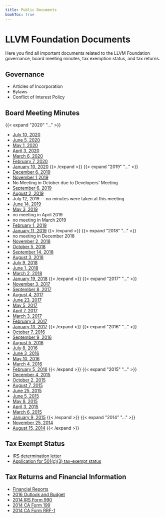 ```yaml
---
title: Public Documents
bookToc: true
---
```

# LLVM Foundation Documents
Here you find all important documents related to the LLVM Foundation governance, board meeting minutes, tax exemption status, and tax returns.

## Governance
 * Articles of Incorporation
 * Bylaws
 * Conflict of Interest Policy

## Board Meeting Minutes
{{< expand "2020" "..." >}}
 * [July 10, 2020](/documents/minutes/2020-07-10.pdf)
 * [June 5, 2020](/documents/minutes/2020-06-05.pdf)
 * [May 1, 2020](/documents/minutes/2020-05-01.pdf)
 * [April 3, 2020](/documents/minutes/2020-04-03.pdf)
 * [March 6, 2020](/documents/minutes/2020-03-06.pdf)
 * [February 7, 2020](/documents/minutes/2020-02-07.pdf)
 * [January 10, 2020](/documents/minutes/2020-01-10-LLVMFoundation-BoardMeetingMinutes.pdf)
{{< /expand >}}
{{< expand "2019" "..." >}}
 * [December 6, 2019](/documents/minutes/2019-12-06-LLVMFoundation-BoardMeetingMinutes.pdf)
 * [November 1,2019](/documents/minutes/2019-11-01-LLVMFoundation-BoardMeetingMinutes.pdf)
 * No Meeting in October due to Developers' Meeting
 * [September 6, 2019](/documents/minutes/2019-09-06-LLVMFoundation-BoardMeetingMinutes.pdf)
 * [August 2, 2019](/documents/minutes/2019-08-02-LLVMFoundation-BoardMeetingMinutes.pdf)
 * July 12, 2019 -- no minutes were taken at this meeting
 * [June 14, 2019](/documents/minutes/2019-06-14.pdf)
 * [May 3, 2019](/documents/minutes/2019-05-03.pdf)
 * no meeting in April 2019
 * no meeting in March 2019
 * [February 1, 2019](/documents/minutes/2019-02-01.pdf)
 * [January 11, 2019](/documents/minutes/2019-01-11.pdf)
{{< /expand >}}
{{< expand "2018" "..." >}}
 * no meeting in December 2018
 * [November 2, 2018](/documents/minutes/2018-11-02.pdf)
 * [October 5, 2018](/documents/minutes/2018-10-05.pdf)
 * [September 14, 2018](/documents/minutes/2018-09-14.pdf)
 * [August 3, 2018](/documents/minutes/2018-08-03.pdf)
 * [July 9, 2018](/documents/minutes/2018-07-09-LLVMFoundationBoardMinutes.pdf)
 * [June 1, 2018](/documents/minutes/2018-06-01-LLVMFoundationBoardMinutes.pdf)
 * [March 2, 2018](/documents/minutes/2018-03-02.pdf)
 * [January 19, 2018](/documents/minutes/2018-01-19.pdf)
{{< /expand >}} 
{{< expand "2017" "..." >}}
 * [November 3, 2017](/documents/minutes/2017-11-03-LLVMFoundationBoardMinutes.pdf)
 * [September 8, 2017](/documents/minutes/2017-09-08.pdf)
 * [August 4, 2017](/documents/minutes/2017-08-04.pdf)
 * [June 23, 2017](/documents/minutes/2017-06-23.pdf)
 * [May 5, 2017](/documents/minutes/2017-05-05.pdf)
 * [April 7, 2017](/documents/minutes/2017-04-07.pdf)
 * [March 3, 2017](/documents/minutes/2017-03-03.pdf)
 * [February 3, 2017](/documents/minutes/2017-02-03.pdf)
 * [January 13, 2017](/documents/minutes/2017-01-13.pdf)
{{< /expand >}}
{{< expand "2016" "..." >}} 
 * [October 7, 2016](/documents/minutes/2016-10-07.pdf)
 * [September 9, 2016](/documents/minutes/2016-09-09.txt)
 * [August 5, 2016](/documents/minutes/2016-08-05.txt)
 * [July 8, 2016](/documents/minutes/2016-07-08.txt)
 * [June 3, 2016](/documents/minutes/2016-06-03.txt)
 * [May 10, 2016](/documents/minutes/2016-05-10.txt)
 * [March 4, 2016](/documents/minutes/2016-03-04.pdf)
 * [February 5, 2016](/documents/minutes/2016-02-05.pdf)
{{< /expand >}}
{{< expand "2015" "..." >}} 
 * [December 4, 2015](/documents/minutes/2015-12-04.pdf)
 * [October 2, 2015](/documents/minutes/2015-10-02.pdf)
 * [August 7, 2015](/documents/minutes/2015-08-07.pdf)
 * [June 25, 2015](/documents/minutes/2015-06-25.pdf)
 * [June 5, 2015](/documents/minutes/2015-06-05.pdf)
 * [May 8, 2015](/documents/minutes/2015-05-08.pdf)
 * [April 3, 2015](/documents/minutes/2015-04-03.pdf)
 * [March 6, 2015](/documents/minutes/2015-03-06.pdf)
 * [January 9, 2015](/documents/minutes/2015-01-09.pdf)
{{< /expand >}}
{{< expand "2014" "..." >}} 
 * [November 25, 2014](/documents/minutes/2014-11-25.pdf)
 * [August 15, 2014](/documents/minutes/2014-08-15.pdf)
{{< /expand >}}

## Tax Exempt Status
 * [IRS determination letter](/documents/other/LLVMFoundation-DeterminationLetter.pdf)
 * [Application for 501(c)(3) tax-exempt status](/documents/other/LLVMFoundation-1023.pdf)

## Tax Returns and Financial Information
 * [Financial Reports](/docs/finance.md)
 * [2016 Outlook and Budget](/documents/other/2016-LLVMFoundation-Outlook-Budget.pdf)
 * [2014 IRS Form 990](/documents/other/2014-LLVMFoundation990.pdf)
 * [2014 CA Form 199](/documents/other/2014-LLVMFoundationCA199.pdf)
 * [2014 CA Form RRF-1](/documents/other/2014-LLVMFoundationRRF-1.pdf)
